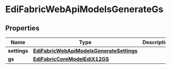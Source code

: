
# EdiFabricWebApiModelsGenerateGs

## Properties
Name | Type | Description | Notes
------------ | ------------- | ------------- | -------------
**settings** | [**EdiFabricWebApiModelsGenerateSettings**](EdiFabricWebApiModelsGenerateSettings.md) |  |  [optional]
**gs** | [**EdiFabricCoreModelEdiX12GS**](EdiFabricCoreModelEdiX12GS.md) |  |  [optional]



